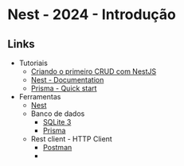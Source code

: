 # Nest - 2024 - Introdução

## Links

- Tutoriais
  - [Criando o primeiro CRUD com NestJS](https://www.treinaweb.com.br/blog/criando-o-primeiro-crud-com-nestjs)
  - [Nest - Documentation](https://docs.nestjs.com/)
  - [Prisma - Quick start](https://www.prisma.io/docs/getting-started/quickstart)
- Ferramentas
  - [Nest](https://nestjs.com/)
  - Banco de dados
    - [SQLite 3](https://www.sqlite.org/)
    - [Prisma](https://www.prisma.io/)
  - Rest client - HTTP Client
    - [Postman](https://www.postman.com/product/rest-client/)
    - 
